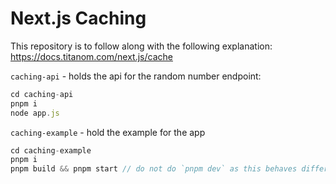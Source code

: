 # Next.js Caching

This repository is to follow along with the following explanation: https://docs.titanom.com/next.js/cache

`caching-api` - holds the api for the random number endpoint:

```ts
cd caching-api
pnpm i
node app.js
```

`caching-example` - hold the example for the app

```ts
cd caching-example
pnpm i
pnpm build && pnpm start // do not do `pnpm dev` as this behaves differently
```
